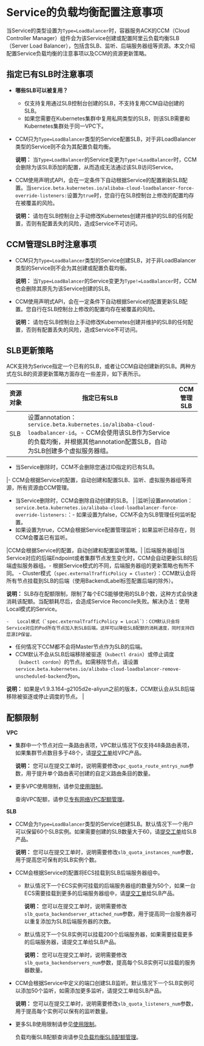 # Service的负载均衡配置注意事项

当Service的类型设置为`Type=LoadBalancer`时，容器服务ACK的CCM（Cloud Controller Manager）组件会为该Service创建或配置阿里云负载均衡SLB（Server Load Balancer），包括含SLB、监听、后端服务器组等资源。本文介绍配置Service负载均衡的注意事项以及CCM的资源更新策略。

## 指定已有SLB时注意事项

-   **哪些SLB可以被复用？**
    -   仅支持复用通过SLB控制台创建的SLB，不支持复用CCM自动创建的SLB。
    -   如果您需要在Kubernetes集群中复用私网类型的SLB，则该SLB需要和Kubernetes集群处于同一VPC下。
-   CCM只为`Type=LoadBalancer`类型的Service配置SLB，对于非LoadBalancer类型的Service则不会为其配置负载均衡。

    **说明：** 当`Type=LoadBalancer`的Service变更为`Type!=LoadBalancer`时，CCM会删除为该SLB添加的配置，从而造成无法通过该SLB访问Service。

-   CCM使用声明式API，会在一定条件下自动根据Service的配置刷新SLB配置。当`service.beta.kubernetes.io/alibaba-cloud-loadbalancer-force-override-listeners:`设置为`true`时，您自行在SLB控制台上修改的配置均存在被覆盖的风险。

    **说明：** 请勿在SLB控制台上手动修改Kubernetes创建并维护的SLB的任何配置，否则有配置丢失的风险，造成Service不可访问。


## CCM管理SLB时注意事项

-   CCM只为`Type=LoadBalancer`类型的Service创建SLB，对于非LoadBalancer类型的Service则不会为其创建或配置负载均衡。

    **说明：** 当`Type=LoadBalancer`的Service变更为`Type!=LoadBalancer`时，CCM也会删除其原先为该Service创建的SLB。

-   CCM使用声明式API，会在一定条件下自动根据Service的配置更新SLB配置。您自行在SLB控制台上修改的配置均存在被覆盖的风险。

    **说明：** 请勿在SLB控制台上手动修改Kubernetes创建并维护的SLB的任何配置，否则有配置丢失的风险，造成Service不可访问。


## SLB更新策略

ACK支持为Serivce指定一个已有的SLB，或者让CCM自动创建新的SLB。两种方式在SLB的资源更新策略方面存在一些差异，如下表所示。

|资源对象|指定已有SLB|CCM管理SLB|
|----|-------|--------|
|SLB|设置annotation：`service.beta.kubernetes.io/alibaba-cloud-loadbalancer-id`。-   CCM会使用该SLB作为Service的负载均衡，并根据其他annotation配置SLB，自动为SLB创建多个虚拟服务器组。
-   当Service删除时，CCM不会删除您通过ID指定的已有SLB。

|-   CCM会根据Service的配置，自动创建和配置SLB、监听、虚拟服务器组等资源，所有资源由CCM管理。
-   当Service删除时，CCM会删除自动创建的SLB。 |
|监听|设置annotation：`service.beta.kubernetes.io/alibaba-cloud-loadbalancer-force-override-listeners:`：-   如果设置为false，CCM不会为SLB管理任何监听配置。
-   如果设置为true，CCM会根据Service配置管理监听；如果监听已经存在，则CCM会覆盖已有监听。

|CCM会根据Service的配置，自动创建和配置监听策略。|
|后端服务器组|当Service对应的后端Endpoint或者集群节点发生变化时，CCM会自动更新SLB的后端虚拟服务器组。-   根据Service模式的不同，后端服务器组的更新策略也有所不同。
    -   Cluster模式（`spec.externalTrafficPolicy = Cluster`）：CCM默认会将所有节点挂载到SLB的后端（使用BackendLabel标签配置后端的除外）。

**说明：** SLB存在配额限制，限制了每个ECS能够使用的SLB个数，这种方式会快速消耗该配额。当配额耗尽后，会造成Service Reconcile失败。解决办法：使用Local模式的Service。

    -   Local模式（`spec.externalTrafficPolicy = Local`）：CCM默认只会将Service对应的Pod所在节点加入到SLB后端。这样可以降低SLB配额的消耗速度，同时支持四层源IP保留。
-   任何情况下CCM都不会将Master节点作为SLB的后端。
-   CCM默认不会从SLB后端移除被驱逐（`kubectl drain`）或停止调度（`kubectl cordon`）的节点。如需移除节点，请设置`service.beta.kubernetes.io/alibaba-cloud-loadbalancer-remove-unscheduled-backend`为`on`。

**说明：** 如果是v1.9.3.164-g2105d2e-aliyun之前的版本，CCM默认会从SLB后端移除被驱逐或停止调度的节点。 |

## 配额限制

**VPC**

-   集群中一个节点对应一条路由表项，VPC默认情况下仅支持48条路由表项，如果集群节点数目多于48个，请[提交工单](https://workorder-intl.console.aliyun.com/console.htm)给VPC产品。

    **说明：** 您可以在提交工单时，说明需要修改`vpc_quota_route_entrys_num`参数，用于提升单个路由表可创建的自定义路由条目的数量。

-   更多VPC使用限制，请参见[使用限制](/intl.zh-CN/产品简介/使用限制/限制与配额.md)。

    查询VPC配额，请参见[专有网络VPC配额管理](https://vpc.console.aliyun.com/quota%EF%BC%89)。


**SLB**

-   CCM会为`Type=LoadBalancer`类型的Service创建SLB。默认情况下一个用户可以保留60个SLB实例。如果需要创建的SLB数量大于60，请[提交工单](https://workorder-intl.console.aliyun.com/console.htm)给SLB产品。

    **说明：** 您可以在提交工单时，说明需要修改`slb_quota_instances_num`参数，用于提高您可保有的SLB实例个数。

-   CCM会根据Service的配置将ECS挂载到SLB后端服务器组中。
    -   默认情况下一个ECS实例可挂载的后端服务器组的数量为50个，如果一台ECS需要挂载到更多的后端服务器组中，请[提交工单](https://workorder-intl.console.aliyun.com/console.htm)给SLB产品。

        **说明：** 您可以在提交工单时，说明需要修改`slb_quota_backendserver_attached_num`参数，用于提高同一台服务器可以重复添加为SLB后端服务器的次数。

    -   默认情况下一个SLB实例可以挂载200个后端服务器，如果需要挂载更多的后端服务器，请提交工单给SLB产品。

        **说明：** 您可以在提交工单时，说明需要修改`slb_quota_backendservers_num`参数，提高每个SLB实例可以挂载的服务器数量。

-   CCM会根据Service中定义的端口创建SLB监听。默认情况下一个SLB实例可以添加50个监听，如需添加更多监听，请提交工单给SLB产品。

    **说明：** 您可以在提交工单时，说明需要修改`slb_quota_listeners_num`参数，用于提高每个实例可以保有的监听数量。

-   更多SLB使用限制请参见[使用限制](/intl.zh-CN/传统型负载均衡CLB/CLB用户指南/产品限制/使用限制.md)。

    负载均衡SLB配额查询请参见[负载均衡SLB配额管理](https://slbnew.console.aliyun.com/slb/quota)。


